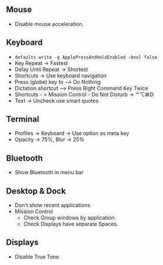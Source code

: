 ## Mouse

- Disable mouse acceleration.

## Keyboard

- `defaults write -g ApplePressAndHoldEnabled -bool false`
- Key Repeat -> Fastest
- Delay Until Repeat -> Shortest
- Shortcuts -> Use keyboard navigation
- Press (globe) key to --> Do Nothing
- Dictation shortcut --> Press Right Command Key Twice
- Shortcuts - > Mission Control - Do Not Disturb -> ⌃⌥⌘D
- Text -> Uncheck use smart quotes

## Terminal

- Profiles -> Keyboard -> Use option as meta key
- Opacity -> 75%, Blur -> 25%

## Bluetooth

- Show Bluetooth in menu bar

## Desktop & Dock

- Don't show recent applications
- Mission Control
  - Check Group windows by application.
  - Check Displays have separate Spaces.

## Displays

- Disable True Tone
